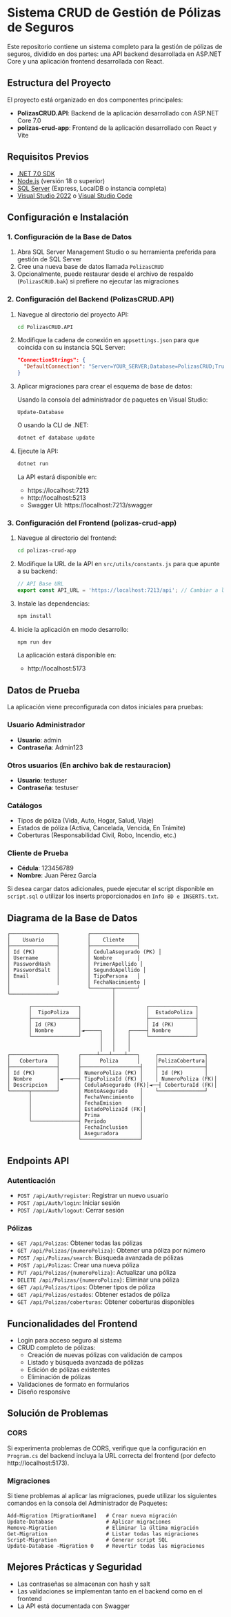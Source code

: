 # Sistema CRUD de Gestión de Pólizas de Seguros

Este repositorio contiene un sistema completo para la gestión de pólizas de seguros, dividido en dos partes: una API backend desarrollada en ASP.NET Core y una aplicación frontend desarrollada con React.

## Estructura del Proyecto

El proyecto está organizado en dos componentes principales:

- **PolizasCRUD.API**: Backend de la aplicación desarrollado con ASP.NET Core 7.0
- **polizas-crud-app**: Frontend de la aplicación desarrollado con React y Vite

## Requisitos Previos

- [.NET 7.0 SDK](https://dotnet.microsoft.com/download/dotnet/7.0)
- [Node.js](https://nodejs.org/) (versión 18 o superior)
- [SQL Server](https://www.microsoft.com/en-us/sql-server/sql-server-downloads) (Express, LocalDB o instancia completa)
- [Visual Studio 2022](https://visualstudio.microsoft.com/) o [Visual Studio Code](https://code.visualstudio.com/)

## Configuración e Instalación

### 1. Configuración de la Base de Datos

1. Abra SQL Server Management Studio o su herramienta preferida para gestión de SQL Server
2. Cree una nueva base de datos llamada `PolizasCRUD`
3. Opcionalmente, puede restaurar desde el archivo de respaldo (`PolizasCRUD.bak`) si prefiere no ejecutar las migraciones

### 2. Configuración del Backend (PolizasCRUD.API)

1. Navegue al directorio del proyecto API:
   ```bash
   cd PolizasCRUD.API
   ```

2. Modifique la cadena de conexión en `appsettings.json` para que coincida con su instancia SQL Server:
   ```json
   "ConnectionStrings": {
     "DefaultConnection": "Server=YOUR_SERVER;Database=PolizasCRUD;Trusted_Connection=True;MultipleActiveResultSets=true;TrustServerCertificate=True"
   }
   ```

3. Aplicar migraciones para crear el esquema de base de datos:
   
   Usando la consola del administrador de paquetes en Visual Studio:
   ```
   Update-Database
   ```
   
   O usando la CLI de .NET:
   ```bash
   dotnet ef database update
   ```

4. Ejecute la API:
   ```bash
   dotnet run
   ```

   La API estará disponible en:
   - https://localhost:7213
   - http://localhost:5213
   - Swagger UI: https://localhost:7213/swagger

### 3. Configuración del Frontend (polizas-crud-app)

1. Navegue al directorio del frontend:
   ```bash
   cd polizas-crud-app
   ```

2. Modifique la URL de la API en `src/utils/constants.js` para que apunte a su backend:
   ```javascript
   // API Base URL
   export const API_URL = 'https://localhost:7213/api'; // Cambiar a la URL de su backend
   ```

3. Instale las dependencias:
   ```bash
   npm install
   ```

4. Inicie la aplicación en modo desarrollo:
   ```bash
   npm run dev
   ```

   La aplicación estará disponible en:
   - http://localhost:5173

## Datos de Prueba

La aplicación viene preconfigurada con datos iniciales para pruebas:

### Usuario Administrador
- **Usuario**: admin
- **Contraseña**: Admin123


### Otros usuarios (En archivo bak de restauracion)
- **Usuario**: testuser
- **Contraseña**: testuser

### Catálogos
- Tipos de póliza (Vida, Auto, Hogar, Salud, Viaje)
- Estados de póliza (Activa, Cancelada, Vencida, En Trámite)
- Coberturas (Responsabilidad Civil, Robo, Incendio, etc.)

### Cliente de Prueba
- **Cédula**: 123456789
- **Nombre**: Juan Pérez García

Si desea cargar datos adicionales, puede ejecutar el script disponible en `script.sql` o utilizar los inserts proporcionados en `Info BD e INSERTS.txt`.

## Diagrama de la Base de Datos

```
┌───────────────┐         ┌───────────────┐
│    Usuario    │         │    Cliente    │
├───────────────┤         ├───────────────┤
│ Id (PK)       │         │ CedulaAsegurado (PK) │
│ Username      │         │ Nombre        │
│ PasswordHash  │         │ PrimerApellido │
│ PasswordSalt  │         │ SegundoApellido │
│ Email         │         │ TipoPersona   │
│               │         │ FechaNacimiento │
│                         └───────┬───────┘
└───────────────┘                 │
                                  │
       ┌───────────────┐          │          ┌───────────────┐
       │  TipoPoliza   │          │          │  EstadoPoliza │
       ├───────────────┤          │          ├───────────────┤
       │ Id (PK)       │          │          │ Id (PK)       │
       │ Nombre        │◄─────┐   │    ┌─────┤ Nombre        │
       └───────────────┘      │   │    │     └───────────────┘
                              │   │    │
                              │   │    │
┌───────────────┐      ┌─────┴───┴────┴───┐     ┌───────────────┐
│   Cobertura   │      │      Poliza      │     │PolizaCobertura│
├───────────────┤      ├───────────────────┤    ├───────────────┤
│ Id (PK)       │      │ NumeroPoliza (PK) │    │ Id (PK)       │
│ Nombre        │◄─────┤ TipoPolizaId (FK) │    │ NumeroPoliza (FK)│
│ Descripcion   │      │ CedulaAsegurado (FK)│◄──┤ CoberturaId (FK)│
└──────┬────────┘      │ MontoAsegurado    │    └───────────────┘
       │               │ FechaVencimiento  │
       │               │ FechaEmision      │
       │               │ EstadoPolizaId (FK)│
       │               │ Prima             │
       └───────────────┤ Periodo           │
                       │ FechaInclusion    │
                       │ Aseguradora       │
                       └───────────────────┘
```

## Endpoints API

### Autenticación
- `POST /api/Auth/register`: Registrar un nuevo usuario
- `POST /api/Auth/login`: Iniciar sesión 
- `POST /api/Auth/logout`: Cerrar sesión


### Pólizas
- `GET /api/Polizas`: Obtener todas las pólizas
- `GET /api/Polizas/{numeroPoliza}`: Obtener una póliza por número
- `POST /api/Polizas/search`: Búsqueda avanzada de pólizas
- `POST /api/Polizas`: Crear una nueva póliza
- `PUT /api/Polizas/{numeroPoliza}`: Actualizar una póliza
- `DELETE /api/Polizas/{numeroPoliza}`: Eliminar una póliza
- `GET /api/Polizas/tipos`: Obtener tipos de póliza
- `GET /api/Polizas/estados`: Obtener estados de póliza
- `GET /api/Polizas/coberturas`: Obtener coberturas disponibles

## Funcionalidades del Frontend

- Login para acceso seguro al sistema
- CRUD completo de pólizas:
  - Creación de nuevas pólizas con validación de campos
  - Listado y búsqueda avanzada de pólizas
  - Edición de pólizas existentes
  - Eliminación de pólizas
- Validaciones de formato en formularios
- Diseño responsive

## Solución de Problemas

### CORS
Si experimenta problemas de CORS, verifique que la configuración en `Program.cs` del backend incluya la URL correcta del frontend (por defecto http://localhost:5173).

### Migraciones
Si tiene problemas al aplicar las migraciones, puede utilizar los siguientes comandos en la consola del Administrador de Paquetes:

```
Add-Migration [MigrationName]   # Crear nueva migración
Update-Database                 # Aplicar migraciones
Remove-Migration                # Eliminar la última migración
Get-Migration                   # Listar todas las migraciones
Script-Migration                # Generar script SQL
Update-Database -Migration 0    # Revertir todas las migraciones
```

## Mejores Prácticas y Seguridad

- Las contraseñas se almacenan con hash y salt
- Las validaciones se implementan tanto en el backend como en el frontend
- La API está documentada con Swagger
